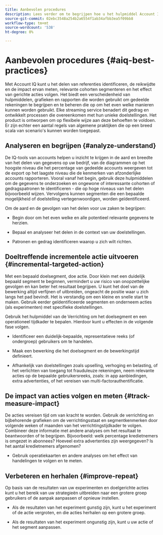 ```yaml
---
title: Aanbevolen procedures
description: Lees verder om te begrijpen hoe u het hulpmiddel Account IQ beter kunt gebruiken.
source-git-commit: 02ebc3548a254b2a6554f1ab34afbb3ea5f09bb8
workflow-type: tm+mt
source-wordcount: '538'
ht-degree: 0%

---
```


# Aanbevolen procedures {#aiq-best-practices}

Met Account IQ kunt u het delen van referenties identificeren, de reikwijdte en de impact ervan meten, relevante cohorten segmenteren en het effect van gerichte acties volgen. Het biedt een verscheidenheid van hulpmiddelen, grafieken en rapporten die worden gebruikt om gedeelde rekeningen te begrijpen en te beheren die op om het even welke manieren kunnen worden gebruikt. Elke streaming service benadert dit gedrag en ontwikkelt processen die overeenkomen met hun unieke doelstellingen. Het product is ontworpen om op flexibele wijze aan deze behoeften te voldoen.  Er zijn echter een aantal regels van algemene praktijken die op een breed scala van scenario&#39;s kunnen worden toegepast.

## Analyseren en begrijpen {#analyze-understand}

De IQ-tools van accounts helpen u inzicht te krijgen in de aard en breedte van het delen van gegevens op uw bedrijf, van de diagrammen op het hoogste niveau die het percentage van gedeelde accounts weergeven tot de export op het laagste niveau die de kenmerken van afzonderlijke accounts rapporteren. Vooral vanaf het begin, gebruik deze hulpmiddelen om de gegevens te onderzoeken en ongewone of interessante cohorten of gedragspatronen te identificeren - die op hoge niveaus van het delen bijvoorbeeld wijzen. Vervolgens kunnen segmenten die een bepaalde mogelijkheid of doelstelling vertegenwoordigen, worden geïdentificeerd.

Om de aard en de gevolgen van het delen voor uw zaken te begrijpen:

* Begin door om het even welke en alle potentieel relevante gegevens te herzien.

* Bepaal en analyseer het delen in de context van uw doelstellingen.

* Patronen en gedrag identificeren waarop u zich wilt richten.

## Doeltreffende incrementele actie uitvoeren {#incremental-targeted-action}

Met een bepaald doelsegment, doe actie. Door klein met een duidelijk bepaald segment te beginnen, vermindert u uw risico van onopzettelijke gevolgen en kan beter het resultaat begrijpen. U kunt het doel van de bewerking altijd verfijnen of uitbreiden, ongeacht de positie waar u zich langs het pad bevindt.
Het is verstandig om een kleine en snelle start te maken. Gebruik eerder geïdentificeerde segmenten en onderneem acties (als experimenten) met specifieke doelstellingen.

Gebruik het hulpmiddel van de Verrichting om het doelsegment en een operationeel tijdkader te bepalen. Hierdoor kunt u effecten in de volgende fase volgen.

* Identificeer een duidelijk-bepaalde, representatieve reeks (of ondergroep) gebruikers om te handelen.

* Maak een bewerking die het doelsegment en de bewerkingstijd definieert.

* Afhankelijk van doelstellingen zoals upselling, verhoging en belasting, of het verlichten van toegang tot frauduleuze rekeningen, neem relevante acties op de bepaalde gebruikersreeks, zoals: in app aanbiedingen, extra advertenties, of het vereisen van multi-factorauthentificatie.

<!--If necessary, gauge the affect [by measuring the impact of actions taken](#track-measure-impact).-->

## De impact van acties volgen en meten {#track-measure-impact}

De acties vereisen tijd om van kracht te worden. Gebruik de verrichting en bijbehorende grafieken om de verrichtingsstaat en segmentkenmerken door volgende weken of maanden van het verrichtingstijdkader te volgen. Combineer deze informatie met andere analyses om het resultaat te beantwoorden of te begrijpen. Bijvoorbeeld: welk percentage kredietnemers is omgezet in abonnees? Hoeveel extra advertenties zijn weergegeven? Is het aantal kredietnemers afgenomen?

* Gebruik operatiekaarten en andere analyses om het effect van handelingen te volgen en te meten.

## Verbeteren en herhalen {#improve-repeat}

Op basis van de resultaten van uw experimenten en doelgerichte acties kunt u het bereik van uw strategieën uitbreiden naar een grotere groep gebruikers of de aanpak aanpassen of opnieuw instellen.

* Als de resultaten van het experiment gunstig zijn, kunt u het experiment of de actie vergroten, en die acties herhalen op een grotere groep.

* Als de resultaten van het experiment ongunstig zijn, kunt u uw actie of het segment aanpassen.

<!--

Best Practices
Account IQ enables you to maximize your business ROI, and eventually grow your subscribers and revenue by understanding subscriber usage patterns and password sharing. Read on to know how you can make the best use of Account IQ to manage credential sharing.

Analyze and understand
Authorized access of streaming services generates vast sums of data representing user activity. Use Account IQ analytics tools to explore the data and identify interesting cohorts or behavioral patterns that indicate sharing. Then, segments representing a particular opportunity or objective can be identified.

To understand nature and impact of sharing on your business:

Use Account IQ to access all relevant data.

Identify and analyze sharing in the context of your objectives.

Identify patterns and behavior to target.

Take targeted incremental action
To start small and ramp up is a prudent approach. Use previously identified segments, and take actions (as experiments) with specific objectives.

Identify a well-defined, representative subset of users in the segment to act on.

Depending on objectives such as upselling, increasing ad load, or mitigating access to fraudulent accounts, take relevant actions to include customer messaging or offers, extra ads, or requiring multi-factor authentication.

Target users are likely to respond to offers to upgrade and pay for sharing.

Align enterprise stakeholders to update strategy, such as:

Revisit partner agreements to enlist cooperation or concessions.

Simplify access and enhance the user experience for good customers.

Mitigate sharing by limiting access to obvious moochers.

If necessary, gauge the affect by measuring the impact of actions taken.

Track and measure the impact of actions
Once you have acted on some set of users within a segment, it is important to measure the effect of those actions over a subsequent period of weeks or months. For example, you would want to understand:

What percentage of borrowers converted to subscribers?

How many additional ads were viewed?

Did the number of borrowers decrease?

Account IQ's sophisticated machine learning based models help you analyze and measure the impacts of your experiments (or actions).

Improve and repeat
Based on the outcomes of your experiments and targeted actions on small groups of users, you can expand the reach of your strategies to rest of the user segment or reset the strategy and audience to act on.

Based on the usage insights from risk indices, sharing levels, and usage patterns, you can create experiments (or operations) and tailor your actions for strategic goals or desired outcomes.

If the results of the experiment are favorable, then you can scale up the experiment, and repeat those actions on a larger group.

If the results of the experiment are unfavorable, then you can adjust your action or the experiment group.

Therefore, understanding, acting, and tracking are the keys to optimally mitigate and manage credential sharing in your subscribers.
-->
